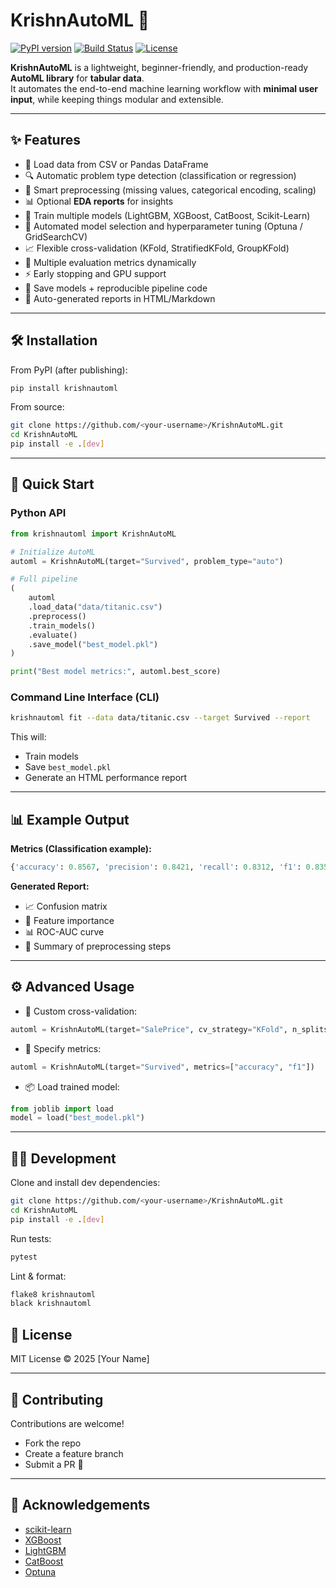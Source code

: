 # KrishnAutoML 🚀

[![PyPI version](https://img.shields.io/pypi/v/krishnautoml.svg)](https://pypi.org/project/krishnautoml/)
[![Build Status](https://github.com/<your-username>/KrishnAutoML/actions/workflows/ci.yml/badge.svg)](https://github.com/<your-username>/KrishnAutoML/actions)
[![License](https://img.shields.io/badge/license-MIT-blue.svg)](LICENSE)

**KrishnAutoML** is a lightweight, beginner-friendly, and production-ready **AutoML library** for **tabular data**.  
It automates the end-to-end machine learning workflow with **minimal user input**, while keeping things modular and extensible.

---

## ✨ Features

- 📂 Load data from CSV or Pandas DataFrame  
- 🔍 Automatic problem type detection (classification or regression)  
- 🧹 Smart preprocessing (missing values, categorical encoding, scaling)  
- 📊 Optional **EDA reports** for insights  
- 🤖 Train multiple models (LightGBM, XGBoost, CatBoost, Scikit-Learn)  
- 🎯 Automated model selection and hyperparameter tuning (Optuna / GridSearchCV)  
- 📈 Flexible cross-validation (KFold, StratifiedKFold, GroupKFold)  
- 📝 Multiple evaluation metrics dynamically  
- ⚡ Early stopping and GPU support  
- 💾 Save models + reproducible pipeline code  
- 📑 Auto-generated reports in HTML/Markdown  

---

## 🛠 Installation

From PyPI (after publishing):
```bash
pip install krishnautoml
````

From source:

```bash
git clone https://github.com/<your-username>/KrishnAutoML.git
cd KrishnAutoML
pip install -e .[dev]
```

---

## 🚀 Quick Start

### **Python API**

```python
from krishnautoml import KrishnAutoML

# Initialize AutoML
automl = KrishnAutoML(target="Survived", problem_type="auto")

# Full pipeline
(
    automl
    .load_data("data/titanic.csv")
    .preprocess()
    .train_models()
    .evaluate()
    .save_model("best_model.pkl")
)

print("Best model metrics:", automl.best_score)
```

### **Command Line Interface (CLI)**

```bash
krishnautoml fit --data data/titanic.csv --target Survived --report
```

This will:

* Train models
* Save `best_model.pkl`
* Generate an HTML performance report

---

## 📊 Example Output

**Metrics (Classification example):**

```python
{'accuracy': 0.8567, 'precision': 0.8421, 'recall': 0.8312, 'f1': 0.8350}
```

**Generated Report:**

* 📈 Confusion matrix
* 🔑 Feature importance
* 📊 ROC-AUC curve
* 📑 Summary of preprocessing steps

---

## ⚙️ Advanced Usage

* 🔄 Custom cross-validation:

```python
automl = KrishnAutoML(target="SalePrice", cv_strategy="KFold", n_splits=10)
```

* 🎯 Specify metrics:

```python
automl = KrishnAutoML(target="Survived", metrics=["accuracy", "f1"])
```

* 📦 Load trained model:

```python
from joblib import load
model = load("best_model.pkl")
```

---

## 🧑‍💻 Development

Clone and install dev dependencies:

```bash
git clone https://github.com/<your-username>/KrishnAutoML.git
cd KrishnAutoML
pip install -e .[dev]
```

Run tests:

```bash
pytest
```

Lint & format:

```bash
flake8 krishnautoml
black krishnautoml
```


## 📜 License

MIT License © 2025 \[Your Name]

---

## 🤝 Contributing

Contributions are welcome!

* Fork the repo
* Create a feature branch
* Submit a PR 🎉

---

## 🙌 Acknowledgements

* [scikit-learn](https://scikit-learn.org)
* [XGBoost](https://xgboost.ai)
* [LightGBM](https://lightgbm.readthedocs.io)
* [CatBoost](https://catboost.ai)
* [Optuna](https://optuna.org)



